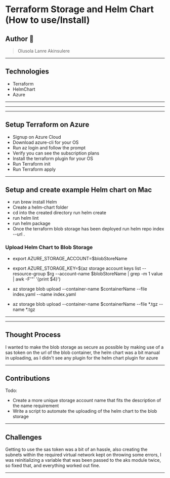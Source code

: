 # Terraform Storage and Helm Chart (How to use/Install)



## Author 🚀

> Olusola Lanre Akinsulere
---



## Technologies
- Terraform
- HelmChart
- Azure

---


---

---

## Setup Terraform on Azure
- Signup on Azure Cloud
- Download azure-cli for your OS
- Run az login and follow the prompt
- Verify you can see the subscription plans
- Install the terraform plugin for your OS
- Run Terraform init
- Run Terraform apply

---

## Setup and create example Helm chart on Mac
- run brew install Helm
- Create a helm-chart folder
- cd into the created directory run helm create <name-of-chart>
- run helm lint <name-of-chart>
- run helm package <name-of-chart>
- Once the terraform blob storage has been deployed run helm repo index --url <url-of-blob> .


### Upload Helm Chart to Blob Storage
- export AZURE_STORAGE_ACCOUNT=$blobStoreName

- export AZURE_STORAGE_KEY=$(az storage account keys list --resource-group $rg --account-name $blobStoreName | grep -m 1 value | awk -F'"' '{print $4}')
- az storage blob upload --container-name $containerName --file index.yaml --name index.yaml

- az storage blob upload --container-name $containerName --file *.tgz --name *.tgz

---


---

## Thought Process

I wanted to make the blob storage as secure as possible by making use of a sas token on the url of the blob container, the helm chart was a bit manual in uploading, as I didn't see any plugin for the helm chart plugin for azure


---

## Contributions

Todo: 

- Create a more unique storage account name that fits the description of the name requirement
- Write a script to automate the uploading of the helm chart to the blob storage

---

## Challenges

Getting to use the sas token was a bit of an hassle, also creating the subnets within the required virtual network kept on throwing some errors, I was reinitializing a variable that was been passed to the aks module twice, so fixed that, and everything worked out fine.

---

